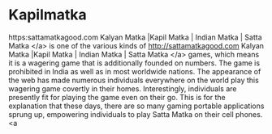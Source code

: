 # Kapilmatka
https:sattamatkagood.com Kalyan Matka |Kapil Matka | Indian Matka | Satta Matka &lt;/a> is one of the various kinds of http://sattamatkagood.com Kalyan Matka |Kapil Matka | Indian Matka | Satta Matka &lt;/a> games, which means it is a wagering game that is additionally founded on numbers. The game is prohibited in India as well as in most worldwide nations. The appearance of the web has made numerous individuals everywhere on the world play this wagering game covertly in their homes. Interestingly, individuals are presently fit for playing the game even on their go. This is for the explanation that these days, there are so many gaming portable applications sprung up, empowering individuals to play Satta Matka on their cell phones. &lt;a

